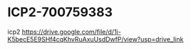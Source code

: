 # ICP2-700759383
icp2
https://drive.google.com/file/d/1i-K5becE5E9SHf4cqKhvRuAxuUsdDwfP/view?usp=drive_link
